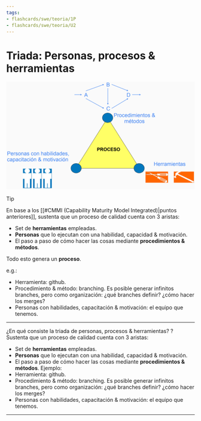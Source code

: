 ```yaml
---
tags:
- flashcards/swe/teoria/1P
- flashcards/swe/teoria/U2
---
```


# Triada: Personas, procesos & herramientas

![](09.3.1-triada-personas-procesos-herramientas.png)

> [!TIP]
>
> En base a los [[#CMMI (Capability Maturity Model Integrated)|puntos anteriores]], sustenta que un proceso de calidad cuenta con 3 aristas:
> - Set de **herramientas** empleadas.
> - **Personas** que lo ejecutan con una habilidad, capacidad & motivación.
> - El paso a paso de cómo hacer las cosas mediante **procedimientos & métodos**.
>
> Todo esto genera un **proceso**.
>
> e.g.:
> - Herramienta: github.
> - Procedimiento & método: branching. Es posible generar infinitos branches, pero como organización: ¿qué branches definir? ¿cómo hacer los merges?
> - Personas con habilidades, capacitación & motivación: el equipo que tenemos.

---

¿En qué consiste la triada de personas, procesos & herramientas?
?
Sustenta que un proceso de calidad cuenta con 3 aristas:
- Set de **herramientas** empleadas.
- **Personas** que lo ejecutan con una habilidad, capacidad & motivación.
- El paso a paso de cómo hacer las cosas mediante **procedimientos & métodos**.
Ejemplo:
- Herramienta: github.
- Procedimiento & método: branching. Es posible generar infinitos branches, pero como organización: ¿qué branches definir? ¿cómo hacer los merges?
- Personas con habilidades, capacitación & motivación: el equipo que tenemos.
<!--SR:!2025-05-05,1,230-->

---
